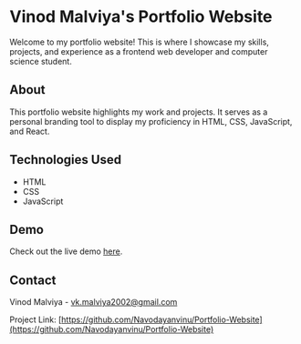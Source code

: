# Vinod Malviya's Portfolio Website

Welcome to my portfolio website! This is where I showcase my skills, projects, and experience as a frontend web developer and computer science student.

## About

This portfolio website highlights my work and projects. It serves as a personal branding tool to display my proficiency in HTML, CSS, JavaScript, and React.

## Technologies Used

- HTML
- CSS
- JavaScript


## Demo
Check out the live demo [here](https://navodayanvinu.github.io/Portfolio-Website/).


## Contact

Vinod Malviya - [vk.malviya2002@gmail.com](vk.malviya2002@gmail.com)

Project Link: [https://github.com/Navodayanvinu/Portfolio-Website](https://github.com/Navodayanvinu/Portfolio-Website)

